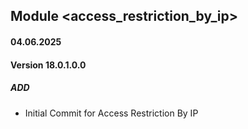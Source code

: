 ## Module <access_restriction_by_ip>

#### 04.06.2025
#### Version 18.0.1.0.0
##### ADD
- Initial Commit for Access Restriction By IP
